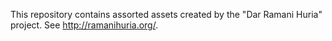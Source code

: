 This repository contains assorted assets created by the "Dar Ramani Huria" project. See http://ramanihuria.org/.